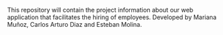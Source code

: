This repository will contain the project information about our web application that facilitates the hiring of employees. Developed by Mariana Muñoz, Carlos Arturo Diaz and Esteban Molina.